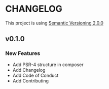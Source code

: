 CHANGELOG
==========================================================

This project is using [Semantic Versioning 2.0.0][semver2-link]

## v0.1.0

### New Features
- Add PSR-4 structure in composer
- Add Changelog
- Add Code of Conduct
- Add Contributing

[semver2-link]: http://semver.org/ "Semantic Versioning - 2"